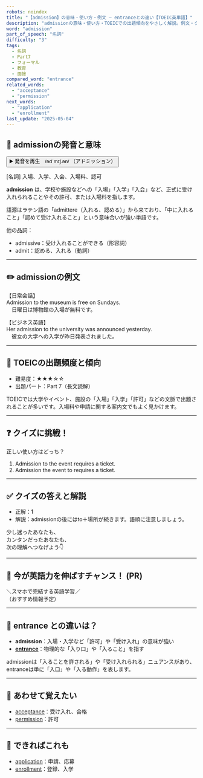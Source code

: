 ```yaml
---
robots: noindex
title: "【admission】の意味・使い方・例文 ― entranceとの違い【TOEIC英単語】"
description: "admissionの意味・使い方・TOEICでの出題傾向をやさしく解説。例文・クイズ付きでentranceとの違いもわかりやすく学べます。"
word: "admission"
part_of_speech: "名詞"
difficulty: "3"
tags:
  - 名詞
  - Part7
  - フォーマル
  - 教育
  - 面接
compared_word: "entrance"
related_words:
  - "acceptance"
  - "permission"
next_words:
  - "application"
  - "enrollment"
last_update: "2025-05-04"
---
```


## 🔰 admissionの発音と意味

<button class="play-audio" onclick="playTTS('admission')">
  <span class="play-audio-main">
    ▶️ 発音を再生　/ədˈmɪʃ.ən/
  </span>
  <span class="play-audio-sub">
    （アドミッション）
  </span>
</button>

[名詞] 入場、入学、入会、入場料、認可

**admission** は、学校や施設などへの「入場」「入学」「入会」など、正式に受け入れられることやその許可、または入場料を指します。

語源はラテン語の「admittere（入れる、認める）」から来ており、「中に入れること」「認めて受け入れること」という意味合いが強い単語です。

他の品詞：  
- admissive：受け入れることができる（形容詞）
- admit：認める、入れる（動詞）

---

## ✏️ admissionの例文

【日常会話】  
Admission to the museum is free on Sundays.  
　日曜日は博物館の入場が無料です。

【ビジネス英語】  
Her admission to the university was announced yesterday.  
　彼女の大学への入学が昨日発表されました。

---

## 🎯 TOEICの出題頻度と傾向

- 難易度：★★★☆☆
- 出題パート：Part 7（長文読解）

TOEICでは大学やイベント、施設の「入場」「入学」「許可」などの文脈で出題されることが多いです。入場料や申請に関する案内文でもよく見かけます。

---

## ❓ クイズに挑戦！

正しい使い方はどっち？

1. Admission to the event requires a ticket.  
2. Admission the event to requires a ticket.

---

## ✅ クイズの答えと解説

- 正解：**1**
- 解説：admissionの後にはto＋場所が続きます。語順に注意しましょう。

少し迷ったあなたも、  
カンタンだったあなたも、  
次の理解へつなげよう👇️

---

## 🚀 今が英語力を伸ばすチャンス！ (PR)

<div class="info-center">
＼スマホで完結する英語学習／<br>  
（おすすめ情報予定）
</div>

---

## 🤔  entrance との違いは？

- **admission**：入場・入学など「許可」や「受け入れ」の意味が強い
- **[entrance](/word/entrance/)**：物理的な「入り口」や「入ること」を指す

admissionは「入ることを許される」や「受け入れられる」ニュアンスがあり、entranceは単に「入口」や「入る動作」を表します。

---

## 🧩 あわせて覚えたい

- [acceptance](/word/acceptance/)：受け入れ、合格
- [permission](/word/permission/)：許可

---

## 📖 できればこれも

- [application](/word/application/)：申請、応募
- [enrollment](/word/enrollment/)：登録、入学

<!-- cvid: aid34_bid47 -->
